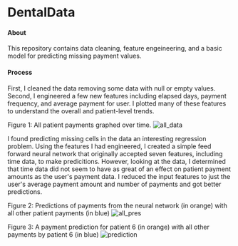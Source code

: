 # DentalData

#### About
This repository contains data cleaning, feature engeineering, and a basic model for predicting
missing payment values. 

#### Process
First, I cleaned the data removing some data with null or empty values. Second, I engineered a few new features including elapsed days, payment frequency, and average payment for user. I plotted many of these features to understand the overall and patient-level trends. 

Figure 1: All patient payments graphed over time.
![all_data](https://user-images.githubusercontent.com/62564888/134968711-0b0d27b3-7e7c-4d04-8de4-bfd0bf4966a6.png)

I found predicting missing cells in the data an interesting regression problem. Using the features I had engineered, I created a simple feed forward neural network that originally accepted seven features, including time data, to make predicitions. However, looking at the data, I determined that time data did not seem to have as great of an effect on patient payment amounts as the user's payment data. I reduced the input features to just the user's average payment amount and number of payments and got better predictions.

Figure 2: Predictions of payments from the neural network (in orange) with all other patient payments (in blue)
![all_pres](https://user-images.githubusercontent.com/62564888/134969383-ea10485a-8855-4e40-9e20-a208e8284a61.png)

Figure 3: A payment prediction for patient 6 (in orange) with all other payments by patient 6 (in blue)
![prediction](https://user-images.githubusercontent.com/62564888/134969485-ab9137a1-1cc9-4b7b-a76a-e8b89ece7404.png)
